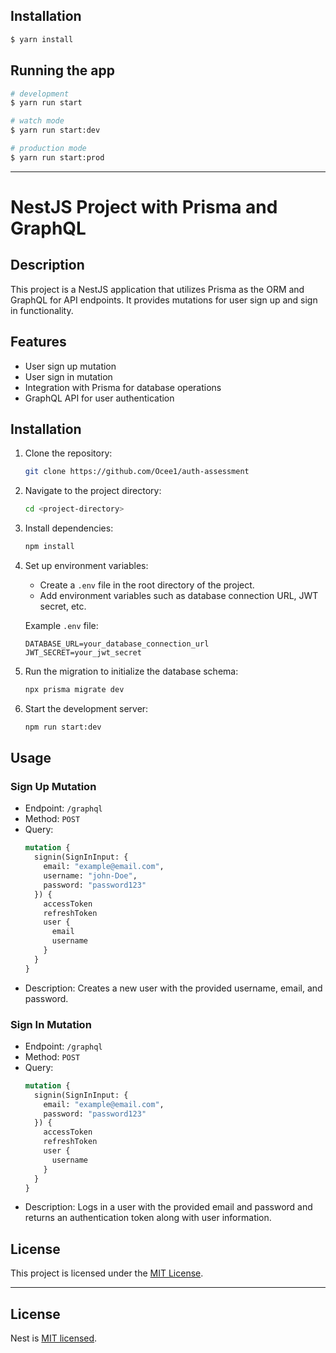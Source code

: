 
## Installation

```bash
$ yarn install
```

## Running the app

```bash
# development
$ yarn run start

# watch mode
$ yarn run start:dev

# production mode
$ yarn run start:prod
```



---

# NestJS Project with Prisma and GraphQL

## Description

This project is a NestJS application that utilizes Prisma as the ORM and GraphQL for API endpoints. It provides mutations for user sign up and sign in functionality.

## Features

- User sign up mutation
- User sign in mutation
- Integration with Prisma for database operations
- GraphQL API for user authentication

## Installation

1. Clone the repository:

   ```bash
   git clone https://github.com/Ocee1/auth-assessment
   ```

2. Navigate to the project directory:

   ```bash
   cd <project-directory>
   ```

3. Install dependencies:

   ```bash
   npm install
   ```

4. Set up environment variables:
   
   - Create a `.env` file in the root directory of the project.
   - Add environment variables such as database connection URL, JWT secret, etc.
   
   Example `.env` file:
   ```plaintext
   DATABASE_URL=your_database_connection_url
   JWT_SECRET=your_jwt_secret
   ```

5. Run the migration to initialize the database schema:

   ```bash
   npx prisma migrate dev
   ```

6. Start the development server:

   ```bash
   npm run start:dev
   ```

## Usage

### Sign Up Mutation

- Endpoint: `/graphql`
- Method: `POST`
- Query:
  ```graphql
  mutation {
    signin(SignInInput: {
      email: "example@email.com",
      username: "john-Doe",
      password: "password123"
    }) {
      accessToken
      refreshToken
      user {
        email
        username
      }
    }
  }
  ```
- Description: Creates a new user with the provided username, email, and password.

### Sign In Mutation

- Endpoint: `/graphql`
- Method: `POST`
- Query:
  ```graphql
  mutation {
    signin(SignInInput: {
      email: "example@email.com",
      password: "password123"
    }) {
      accessToken
      refreshToken
      user {
        username
      }
    }
  }
  ```
- Description: Logs in a user with the provided email and password and returns an authentication token along with user information.


## License

This project is licensed under the [MIT License](LICENSE).

---



## License

Nest is [MIT licensed](LICENSE).
